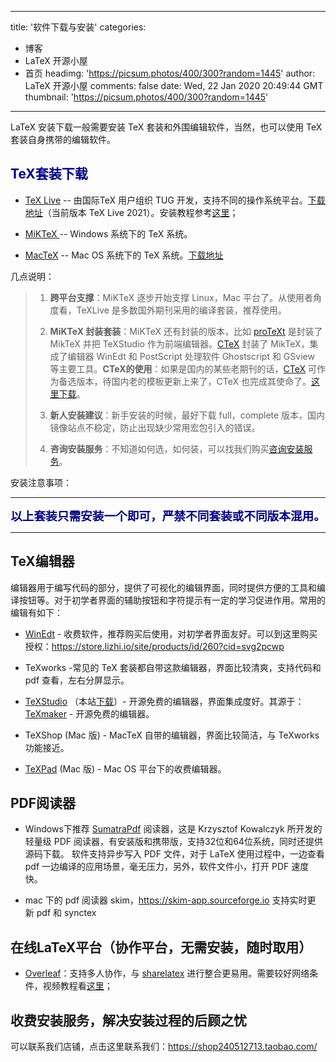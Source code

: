 
---
title: '软件下载与安装'
categories: 
 - 博客
 - LaTeX 开源小屋
 - 首页
headimg: 'https://picsum.photos/400/300?random=1445'
author: LaTeX 开源小屋
comments: false
date: Wed, 22 Jan 2020 20:49:44 GMT
thumbnail: 'https://picsum.photos/400/300?random=1445'
---

<div>   
<p>
                                                        </p><p>LaTeX 安装下载一般需要安装 TeX 套装和外围编辑软件，当然，也可以使用 TeX 套装自身携带的编辑软件。</p><h2><span style="color: rgb(0, 0, 128);">TeX套装下载</span></h2><ul class=" list-paddingleft-2"><li><p><a href="http://tug.org/texlive/" target="_blank">TeX Live</a> -- 由国际TeX 用户组织 TUG 开发，支持不同的操作系统平台。<a href="https://mirrors.ctan.org/systems/texlive/Images/texlive.iso" target="_blank">下载地址</a><span class="md-expand">（当前版本 TeX Live 2021）</span>。安装教程参考<a href="http://www.latexstudio.net/archives/51611.html" target="_blank">这里</a>；</p></li><li><p><a href="https://miktex.org/" target="_blank">MiKTeX </a>-- Windows 系统下的 TeX 系统。</p></li><li><p><a href="http://tug.org/mactex/" target="_blank">MacTeX</a> -- Mac OS 系统下的 TeX 系统。<a href="http://tug.org/cgi-bin/mactex-download/MacTeX.pkg">下载地址</a></p></li></ul><p>几点说明：</p><blockquote><ol class="ul-list list-paddingleft-2"><li><p><span class="md-line md-end-block"><strong>跨平台支撑</strong>：MiKTeX 逐步开始支撑 Linux，Mac 平台了。从使用者角度看，TeXLive 是多数国外期刊采用的编译套装，推荐使用。</span></p></li><li><p><span class="md-line md-end-block"><strong>MiKTeX 封装套装</strong>：MiKTeX 还有封装的版本，比如 <a href="http://tug.org/protext/">proTeXt</a> 是封装了 MikTeX 并把 TeXStudio 作为前端编辑器。<a href="http://www.ctex.org/">CTeX</a> 封装了 MikTeX，集成了编辑器 WinEdt 和 PostScript 处理软件 Ghostscript 和 GSview 等主要工具。</span><strong>CTeX的使用</strong>：如果是国内的某些老期刊的话，<a href="http://mirrors.ustc.edu.cn/ctex/legacy/2.9/CTeX_2.9.2.164_Full.exe" target="_blank">CTeX</a> 可作为备选版本，待国内老的模板更新上来了，CTeX 也完成其使命了。<a href="http://mirrors.ustc.edu.cn/ctex/legacy/2.9/CTeX_2.9.2.164_Full.exe" target="_blank">这里下载</a>。</p></li><li><p><span class="md-line md-end-block md-focus"><strong>新人安装建议</strong>：新手安装的时候，最好下载 full，complete 版本，国内镜像站点不稳定，防止出现缺少常用宏包引入的错误。</span></p></li><li><p><strong>咨询安装服务</strong>：不知道如何选，如何装，可以找我们购买<a href="https://shop240512713.taobao.com/" target="_blank">咨询安装服务</a>。</p></li></ol></blockquote><p>安装注意事项：</p><hr><p style="text-align: center;"><span style="color: rgb(0, 0, 128); font-size: 14pt;"><strong>以上套装只需安装一个即可，严禁不同套装或不同版本混用。</strong></span></p><hr><h2>TeX编辑器</h2><p>编辑器用于编写代码的部分，提供了可视化的编辑界面，同时提供方便的工具和编译按钮等。对于初学者界面的辅助按钮和字符提示有一定的学习促进作用。常用的编辑有如下：</p><ul class="ul-list list-paddingleft-2"><li><p><a href="http://www.winedt.com/" target="_blank">WinEdt</a><span class="md-line md-end-block md-focus"> - 收费软件，推荐购买后使用，对初学者界面友好。可以到这里购买授权：<a href="https://store.lizhi.io/site/products/id/260?cid=svg2pcwp">https://store.lizhi.io/site/products/id/260?cid=svg2pcwp</a> </span></p></li><li><p><span class="md-line md-end-block">TeXworks -常见的 TeX 套装都自带这款编辑器，界面比较清爽，支持代码和 pdf 查看，左右分屏显示。</span></p></li><li><p><span class="md-line md-end-block"><a href="https://www.texstudio.org/" target="_blank">TeXStudio</a> （本站<a href="https://mirrors.tuna.tsinghua.edu.cn/github-release/texstudio-org/texstudio/" target="_blank">下载</a>）</span><span class="md-line md-end-block">- 开源免费的编辑器，界面集成度好。其源于：</span><span class="md-line md-end-block"><a href="http://www.xm1math.net/texmaker/" target="_blank">TeXmaker</a> </span><span class="md-line md-end-block">- 开源免费的编辑器。</span></p></li><li><p><span class="md-line md-end-block">TeXShop (Mac 版) - MacTeX 自带的编辑器，界面比较简洁，与 TeXworks 功能接近。<br></span></p></li><li><p><a href="https://www.texpad.com/" target="_blank">TeXPad</a><span class="md-line md-end-block"> (Mac 版) - Mac OS 平台下的收费编辑器。</span></p></li></ul><h2>PDF阅读器</h2><ul class=" list-paddingleft-2"><li><p>Windows下推荐 <a href="http://www.sumatrapdfreader.org/free-pdf-reader.html" target="_blank">SumatraPdf</a> 阅读器，这是 Krzysztof Kowalczyk 所开发的轻量级 PDF 阅读器，有安装版和携带版，支持32位和64位系统，同时还提供源码下载。 软件支持异步写入 PDF 文件，对于 LaTeX 使用过程中，一边查看 pdf 一边编译的应用场景，毫无压力，另外，软件文件小，打开 PDF 速度快。</p></li><li><p>mac 下的 pdf 阅读器 skim，<a href="https://skim-app.sourceforge.io/" target="_blank">https://skim-app.sourceforge.io</a> 支持实时更新 pdf 和 synctex</p></li></ul><h2 class="md-end-block md-heading">在线LaTeX平台（协作平台，无需安装，随时取用）</h2><ul class=" list-paddingleft-2"><li><p><span class="md-line md-end-block"><a href="https://www.overleaf.com/">Overleaf</a>：支持多人协作，与 <a href="https://www.sharelatex.com/" target="_blank">sharelatex</a> 进行整合更易用。需要较好网络条件，视频教程看<a href="https://item.taobao.com/item.htm?spm=a1z10.1-c.w4004-3473795048.2.237fb29cn0f4YW&id=43823508044" target="_blank">这里</a>；</span></p></li></ul><h2>收费安装服务，解决安装过程的后顾之忧</h2><p>可以联系我们店铺，点击这里联系我们：<a href="https://shop240512713.taobao.com/" target="_blank">https://shop240512713.taobao.com/</a> </p>                        <p></p>
                        <!-- E 正文 -->
                      
</div>
            